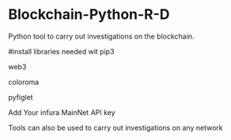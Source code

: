 # Blockchain-Python-R-D

Python tool to carry out investigations on the blockchain.

#install libraries needed wit pip3 

web3

coloroma

pyfiglet 


Add Your infura MainNet API key

Tools can also be used to carry out investigations on any network 
